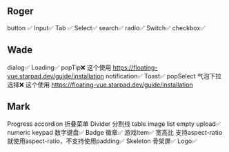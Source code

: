 ## Roger
button ✅
Input✅
Tab ✅
Select✅
search✅
radio✅
Switch✅
checkbox✅

## Wade
dialog✅
Loading✅
popTip❌ 这个使用 https://floating-vue.starpad.dev/guide/installation
notification✅
Toast✅
popSelect 气泡下拉选择❌ 这个使用 https://floating-vue.starpad.dev/guide/installation

## Mark
Progress
accordion 折叠菜单
Divider 分割线
table
image
list
empty
upload✅
numeric keypad 数字键盘✅
Badge 徽章✅
游戏Item✅
宽高比 支持aspect-ratio就使用aspect-ratio，不支持使用padding✅
Skeleton 骨架屏✅
Logo✅
